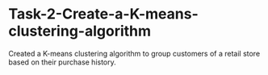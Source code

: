 # Task-2-Create-a-K-means-clustering-algorithm
Created a K-means clustering algorithm to group customers of a retail store based on their purchase history.
